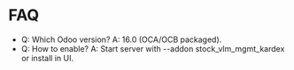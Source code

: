 # FAQ

- Q: Which Odoo version? A: 16.0 (OCA/OCB packaged).
- Q: How to enable? A: Start server with --addon stock_vlm_mgmt_kardex or install in UI.
